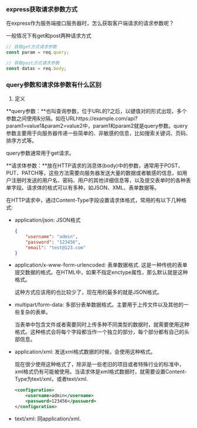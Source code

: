 ### express获取请求参数方式

在express作为服务端接口服务器时，怎么获取客户端请求的请求参数呢？

一般情况下有get和post两种请求方式

```ts
// 获取get方式请求参数
const param = req.query;    

// 获取post方式请求参数
const datas = req.body;
```

### query参数和请求体参数有什么区别

1. 定义
   
**query参数：**也叫查询参数，位于URL的?之后，以键值对的形式出现，多个参数之间使用&分隔。如在URLhttps://example.com/api?param1=value1&param2=value2中，param1和param2就是query参数。query参数主要用于向服务器传递一些简单的、非敏感的信息，比如搜索关键词、页码、排序方式等。

query参数通常用于get请求。

**请求体参数：**放在HTTP请求的消息体(body)中的参数，通常用于POST、PUT、PATCH等，这些方法需要向服务器发送大量的数据或者敏感的信息，如用户注册时发送的用户名、密码、用户的其他详细信息等，以及提交表单时的各种表单字段。请求体的格式可以有多种，如JSON、XML、表单数据等。

在HTTP请求中，通过Content-Type字段设置请求体格式，常用的有以下几种格式:

- application/json: JSON格式

    ```json
    {
        "username": "admin",
        "password": "123456",
        "email": "test@123.com"
    }
    ```

- application/x-www-form-urlencoded: 表单数据格式. 这是一种传统的表单提交数据的格式。在HTML中，如果不指定enctype属性，那么默认就是这种格式。

    这种方式应该用的也比较少了，现在用的最多的就是JSON格式。

- multipart/form-data: 多部分表单数据格式。主要用于上传文件以及其他的一些复杂的表单。

    当表单中包含文件或者需要同时上传多种不同类型的数据时，就需要使用这种格式。这种格式会将每个字段都当作一个独立的部分，每个部分都有自己的头部信息。

- application/xml: 发送xml格式数据的时候，会使用这种格式。

    现在很少使用这种格式了，除非是一些老旧的项目或者特殊行业的标准中，xml格式仍有可能被使用。当请求体是xml格式数据时，就需要设置Content-Type为text/xml，或者text/xml.

    ```xml
    <configuration>
        <username>admin</username>
        <password>123456</password>
    </configuration>
    ```

- text/xml: 同application/xml.